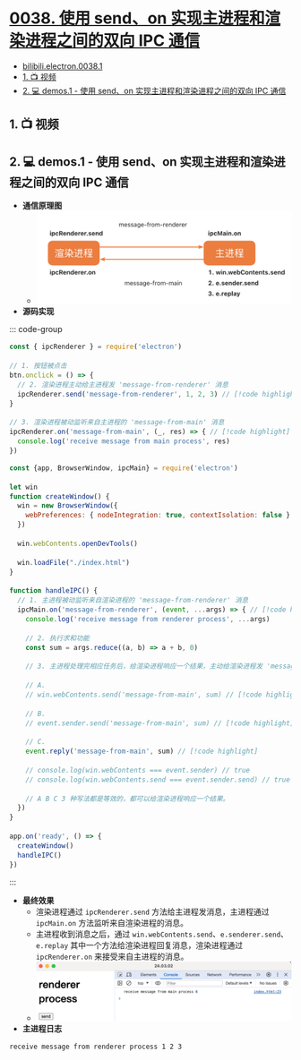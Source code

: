 # [0038. 使用 send、on 实现主进程和渲染进程之间的双向 IPC 通信](https://github.com/Tdahuyou/electron/tree/main/0038.%20%E4%BD%BF%E7%94%A8%20send%E3%80%81on%20%E5%AE%9E%E7%8E%B0%E4%B8%BB%E8%BF%9B%E7%A8%8B%E5%92%8C%E6%B8%B2%E6%9F%93%E8%BF%9B%E7%A8%8B%E4%B9%8B%E9%97%B4%E7%9A%84%E5%8F%8C%E5%90%91%20IPC%20%E9%80%9A%E4%BF%A1)

<!-- region:toc -->


- [bilibili.electron.0038.1](https://www.bilibili.com/video/BV1CBFyeRE5w)
- [1. 📺 视频](#1--视频)
- [2. 💻 demos.1 - 使用 send、on 实现主进程和渲染进程之间的双向 IPC 通信](#2--demos1---使用-sendon-实现主进程和渲染进程之间的双向-ipc-通信)
<!-- endregion:toc -->

## 1. 📺 视频

<BilibiliOutsidePlayer id="BV1CBFyeRE5w" />

## 2. 💻 demos.1 - 使用 send、on 实现主进程和渲染进程之间的双向 IPC 通信

- **通信原理图**
  - ![](assets/2024-10-05-20-06-30.png)
- **源码实现**

::: code-group

```js [renderer.js]
const { ipcRenderer } = require('electron')

// 1. 按钮被点击
btn.onclick = () => {
  // 2. 渲染进程主动给主进程发 'message-from-renderer' 消息
  ipcRenderer.send('message-from-renderer', 1, 2, 3) // [!code highlight]
}

// 3. 渲染进程被动监听来自主进程的 'message-from-main' 消息
ipcRenderer.on('message-from-main', (_, res) => { // [!code highlight]
  console.log('receive message from main process', res)
})
```

```js [index.js]
const {app, BrowserWindow, ipcMain} = require('electron')

let win
function createWindow() {
  win = new BrowserWindow({
    webPreferences: { nodeIntegration: true, contextIsolation: false }
  })

  win.webContents.openDevTools()

  win.loadFile("./index.html")
}

function handleIPC() {
  // 1. 主进程被动监听来自渲染进程的 'message-from-renderer' 消息
  ipcMain.on('message-from-renderer', (event, ...args) => { // [!code highlight]
    console.log('receive message from renderer process', ...args)

    // 2. 执行求和功能
    const sum = args.reduce((a, b) => a + b, 0)

    // 3. 主进程处理完相应任务后，给渲染进程响应一个结果，主动给渲染进程发 'message-from-main' 消息。
    
    // A.
    // win.webContents.send('message-from-main', sum) // [!code highlight]
    
    // B.
    // event.sender.send('message-from-main', sum) // [!code highlight]

    // C.
    event.reply('message-from-main', sum) // [!code highlight]

    // console.log(win.webContents === event.sender) // true
    // console.log(win.webContents.send === event.sender.send) // true

    // A B C 3 种写法都是等效的，都可以给渲染进程响应一个结果。
  })
}

app.on('ready', () => {
  createWindow()
  handleIPC()
})
```

:::

- **最终效果**
  - 渲染进程通过 `ipcRenderer.send` 方法给主进程发消息，主进程通过 `ipcMain.on` 方法监听来自渲染进程的消息。
  - 主进程收到消息之后，通过 `win.webContents.send`、`e.senderer.send`、`e.replay` 其中一个方法给渲染进程回复消息，渲染进程通过 `ipcRenderer.on` 来接受来自主进程的消息。
  - ![](assets/2024-10-05-20-07-53.png)
- **主进程日志**

```bash
receive message from renderer process 1 2 3
```













